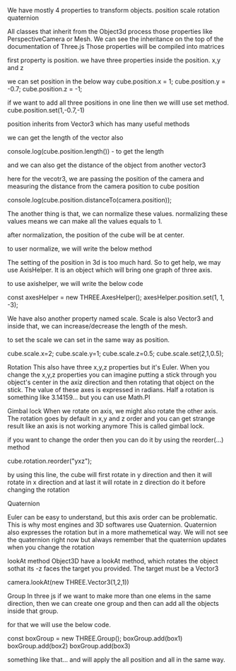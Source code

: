 We have mostly 4 properties to transform objects.
position
scale
rotation
quaternion

All classes that inherit from the Object3d process those properties like PerspectiveCamera or Mesh.
We can see the inheritance on the top of the documentation of Three.js
Those properties will be compiled into matrices

first property is position.
we have three properties inside the position.
x,y and z

we can set position in the below way
cube.position.x = 1;
cube.position.y = -0.7;
cube.position.z = -1;

if we want to add all three positions in one line then we willl use set method.
cube.position.set(1,-0.7,-1)

position inherits from Vector3 which has many useful methods

we can get the length of the vector also

console.log(cube.position.length()) - to get the length

and we can also get the distance of the object from another vector3

here for the vecotr3, we are passing the position of the camera and measuring the distance from the camera position to cube position

console.log(cube.position.distanceTo(camera.position));

The another thing is that, we can normalize these values.
normalizing these values means we can make all the values equals to 1.

after normalization, the position of the cube will be at center.

to user normalize, we will write the below method

The setting of the position in 3d is too much hard.
So to get help, we may use AxisHelper.
It is an object which will bring one graph of three axis.

to use axishelper, we will write the below code

const axesHelper = new THREE.AxesHelper();
axesHelper.position.set(1, 1, -3);

We have also another property named scale.
Scale is also Vector3 and inside that, we can increase/decrease the length of the mesh.

to set the scale we can set in the same way as position.

cube.scale.x=2;
cube.scale.y=1;
cube.scale.z=0.5;
cube.scale.set(2,1,0.5);

Rotation
This also have three x,y,z properties but it's Euler.
When you change the x,y,z properties you can imagine putting a stick through you object's center in the axiz direction and then rotating that object on the stick.
The value of these axes is expressed in radians.
Half a rotation is something like 3.14159... but you can use Math.PI

Gimbal lock
When we rotate on axis, we might also rotate the other axis.
The rotation goes by default in x,y and z order and you can get strange result like an axis is not working anymore
This is called gimbal lock.

if you want to change the order then you can do it by using the reorder(...) method

cube.rotation.reorder("yxz");

by using this line, the cube will first rotate in y direction and then it will rotate in x direction and at last it will rotate in z direction
do it before changing the rotation

Quaternion

Euler can be easy to understand, but this axis order can be problematic.
This is why most engines and 3D softwares use Quaternion.
Quaternion also expresses the rotation but in a more mathemetical way.
We will not see the quaternion right now but always remember that the quaternion updates when you change the rotation

lookAt method
Object3D have a lookAt method, which rotates the object sothat its -z faces the target you provided.
The target must be a Vector3

camera.lookAt(new THREE.Vector3(1,2,1))

Group
In three js if we want to make more than one elems in the same direction, then we can create one group and then can add all the objects inside that group.

for that we will use the below code.

const boxGroup = new THREE.Group();
boxGroup.add(box1)
boxGroup.add(box2)
boxGroup.add(box3)

something like that...
and will apply the all position and all in the same way.
